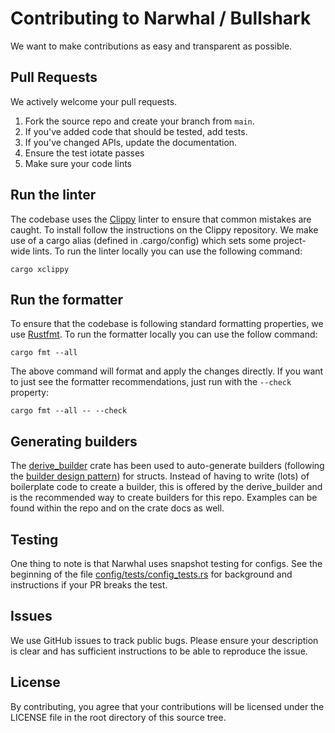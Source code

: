 # Contributing to Narwhal / Bullshark
We want to make contributions as easy and transparent as possible.

## Pull Requests
We actively welcome your pull requests.

1. Fork the source repo and create your branch from `main`.
2. If you've added code that should be tested, add tests.
3. If you've changed APIs, update the documentation.
4. Ensure the test iotate passes
5. Make sure your code lints

## Run the linter
The codebase uses the [Clippy](https://github.com/rust-lang/rust-clippy) linter
to ensure that common mistakes are caught. To install follow the instructions
on the Clippy repository. We make use of a cargo alias (defined in
.cargo/config) which sets some project-wide lints. To run the linter locally
you can use the following command:
```
cargo xclippy
```

## Run the formatter
To ensure that the codebase is following standard formatting properties, we use
[Rustfmt](https://github.com/rust-lang/rustfmt). To run the formatter locally
you can use the follow command:
```
cargo fmt --all
```
The above command will format and apply the changes directly. If you want to just
see the formatter recommendations, just run with the `--check` property:
```
cargo fmt --all -- --check
```

## Generating builders
The [derive_builder](https://crates.io/crates/derive_builder) crate has been used to
auto-generate builders (following the [builder design pattern](https://en.wikipedia.org/wiki/Builder_pattern)) for structs. Instead of having to write (lots) of boilerplate
code to create a builder, this is offered by the derive_builder and is the recommended
way to create builders for this repo. Examples can be found within the repo and on the
crate docs as well.

## Testing
One thing to note is that Narwhal uses snapshot testing for configs. See the beginning of the file
[config/tests/config_tests.rs](config/tests/config_tests.rs) for background and instructions if your PR breaks the test.

## Issues
We use GitHub issues to track public bugs. Please ensure your description is
clear and has sufficient instructions to be able to reproduce the issue.

## License
By contributing, you agree that your contributions will be licensed
under the LICENSE file in the root directory of this source tree.
